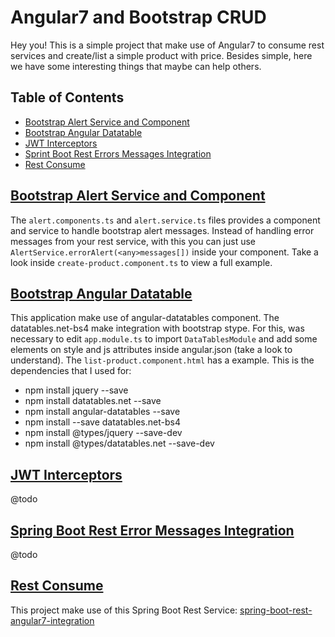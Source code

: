 
# Angular7 and Bootstrap CRUD

Hey you! This is a simple project that make use of Angular7 to consume rest services and create/list a simple product with price. Besides simple, here we have some interesting things that maybe can help others.

## Table of Contents
- [Bootstrap Alert Service and Component](#bootstrap-alert)
- [Bootstrap Angular Datatable](#bootstrap-angular-datatable)
- [JWT Interceptors](#jwt)
- [Sprint Boot Rest Errors Messages Integration](#spring-boot)
- [Rest Consume](#rest-consume)

## <a href="#bootstrap-alert">Bootstrap Alert Service and Component</a>
The `alert.components.ts` and `alert.service.ts` files provides a component and service to handle bootstrap alert messages.  Instead of handling error messages from your rest service, with this you can just use `AlertService.errorAlert(<any>messages[])` inside your component. Take a look inside `create-product.component.ts` to view a full example.

## <a href="#bootstrap-angular-datatable">Bootstrap Angular Datatable</a>
This application make use of angular-datatables component. The datatables.net-bs4 make integration with bootstrap stype. For this, was necessary to edit `app.module.ts` to import `DataTablesModule` and add some elements on style and js attributes inside angular.json (take a look to understand). The `list-product.component.html` has a example. This is the dependencies that I used for:

- npm install jquery --save
- npm install datatables.net --save
- npm install angular-datatables --save
- npm install --save datatables.net-bs4
- npm install @types/jquery --save-dev
- npm install @types/datatables.net --save-dev

## <a href="#jwt">JWT Interceptors</a>
@todo

## <a href="#spring-boot">Spring Boot Rest Error Messages Integration</a>

@todo

## <a href="#rest-consume">Rest Consume</a>
This project make use of this Spring Boot Rest Service: 
<a href="http://github.com/pedrovitorlima/spring-boot-rest-angular7-integration">spring-boot-rest-angular7-integration</a>  